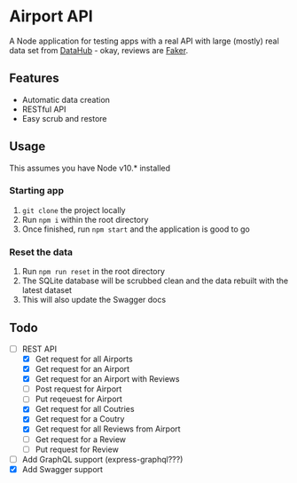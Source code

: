# Airport API

A Node application for testing apps with a real API with large (mostly) real
data set from [DataHub][1] - okay, reviews are [Faker][2].

## Features

- Automatic data creation
- RESTful API
- Easy scrub and restore

## Usage

This assumes you have Node v10.\* installed

### Starting app

1. `git clone` the project locally
2. Run `npm i` within the root directory
3. Once finished, run `npm start` and the application is good to go

### Reset the data

1. Run `npm run reset` in the root directory
2. The SQLite database will be scrubbed clean and the data rebuilt with the
   latest dataset
3. This will also update the Swagger docs

## Todo

- [ ] REST API
  - [x] Get request for all Airports
  - [x] Get request for an Airport
  - [x] Get request for an Airport with Reviews
  - [ ] Post request for Airport
  - [ ] Put reqeuest for Airport
  - [x] Get request for all Coutries
  - [x] Get request for a Coutry
  - [x] Get request for all Reviews from Airport
  - [ ] Get request for a Review
  - [ ] Put request for Review
- [ ] Add GraphQL support (express-graphql???)
- [x] Add Swagger support

[1]: https://datahub.io/
[2]: https://github.com/marak/Faker.js/
